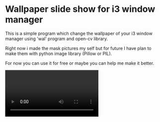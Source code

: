 # Wallpaper slide show for i3 window manager

This is a simple program which change the wallpaper of your i3 window manager using 'wal' program and open-cv library.

Right now i made the mask pictures my self but for future I have plan to make them with python image library (Pillow or PIL).

For now you can use it for free or maybe you can help me make it better.



<video src="/home/hakim/Documents/GitHub Update/wallpaper_slideshow/wallpaper_slideshow.mp4"></video>